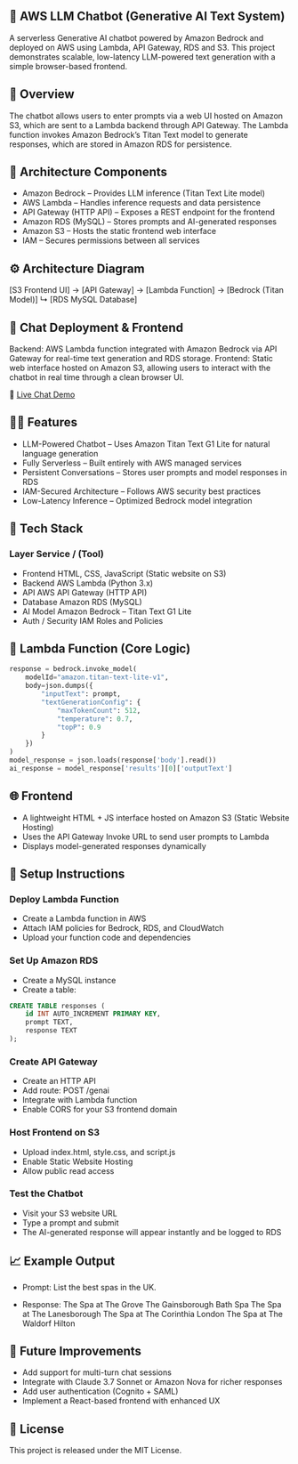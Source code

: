 ## 🧠 AWS LLM Chatbot (Generative AI Text System)

A serverless Generative AI chatbot powered by Amazon Bedrock and deployed on AWS using Lambda, API Gateway, RDS and S3.
This project demonstrates scalable, low-latency LLM-powered text generation with a simple browser-based frontend.


## 🚀 Overview

The chatbot allows users to enter prompts via a web UI hosted on Amazon S3, which are sent to a Lambda backend through API Gateway.
The Lambda function invokes Amazon Bedrock’s Titan Text model to generate responses, which are stored in Amazon RDS for persistence.


## 🧩 Architecture Components

- Amazon Bedrock – Provides LLM inference (Titan Text Lite model)
- AWS Lambda – Handles inference requests and data persistence
- API Gateway (HTTP API) – Exposes a REST endpoint for the frontend
- Amazon RDS (MySQL) – Stores prompts and AI-generated responses
- Amazon S3 – Hosts the static frontend web interface
- IAM – Secures permissions between all services


## ⚙️ Architecture Diagram
[S3 Frontend UI] → [API Gateway] → [Lambda Function] → [Bedrock (Titan Model)]
                                                    ↳ [RDS MySQL Database]

## 💬 Chat Deployment & Frontend

Backend: AWS Lambda function integrated with Amazon Bedrock via API Gateway for real-time text generation and RDS storage.
Frontend: Static web interface hosted on Amazon S3, allowing users to interact with the chatbot in real time through a clean browser UI.

🔗 [Live Chat Demo](http://genai-webui.com.s3-website.eu-north-1.amazonaws.com/)


## 🧑‍💻 Features

- LLM-Powered Chatbot – Uses Amazon Titan Text G1 Lite for natural language generation
- Fully Serverless – Built entirely with AWS managed services
- Persistent Conversations – Stores user prompts and model responses in RDS
- IAM-Secured Architecture – Follows AWS security best practices
- Low-Latency Inference – Optimized Bedrock model integration


## 🧰 Tech Stack

### Layer	Service / (Tool)
- Frontend	HTML, CSS, JavaScript (Static website on S3)
- Backend	AWS Lambda (Python 3.x)
- API	AWS API Gateway (HTTP API)
- Database	Amazon RDS (MySQL)
- AI Model	Amazon Bedrock – Titan Text G1 Lite
- Auth / Security	IAM Roles and Policies

## 🧾 Lambda Function (Core Logic)
```python
response = bedrock.invoke_model(
    modelId="amazon.titan-text-lite-v1",
    body=json.dumps({
        "inputText": prompt,
        "textGenerationConfig": {
            "maxTokenCount": 512,
            "temperature": 0.7,
            "topP": 0.9
        }
    })
)
model_response = json.loads(response['body'].read())
ai_response = model_response['results'][0]['outputText']
```


## 🌐 Frontend

- A lightweight HTML + JS interface hosted on Amazon S3 (Static Website Hosting)
- Uses the API Gateway Invoke URL to send user prompts to Lambda
- Displays model-generated responses dynamically


## 🔧 Setup Instructions

### Deploy Lambda Function
- Create a Lambda function in AWS
- Attach IAM policies for Bedrock, RDS, and CloudWatch
- Upload your function code and dependencies

### Set Up Amazon RDS
- Create a MySQL instance
- Create a table:

```sql
CREATE TABLE responses (
    id INT AUTO_INCREMENT PRIMARY KEY,
    prompt TEXT,
    response TEXT
);
```

### Create API Gateway
- Create an HTTP API
- Add route: POST /genai
- Integrate with Lambda function
- Enable CORS for your S3 frontend domain

### Host Frontend on S3
- Upload index.html, style.css, and script.js
- Enable Static Website Hosting
- Allow public read access

### Test the Chatbot
- Visit your S3 website URL
- Type a prompt and submit
- The AI-generated response will appear instantly and be logged to RDS


## 📈 Example Output

- Prompt:
List the best spas in the UK.

- Response:
The Spa at The Grove
The Gainsborough Bath Spa
The Spa at The Lanesborough
The Spa at The Corinthia London
The Spa at The Waldorf Hilton


## 🧩 Future Improvements

- Add support for multi-turn chat sessions
- Integrate with Claude 3.7 Sonnet or Amazon Nova for richer responses
- Add user authentication (Cognito + SAML)
- Implement a React-based frontend with enhanced UX


## 📜 License
This project is released under the MIT License.

